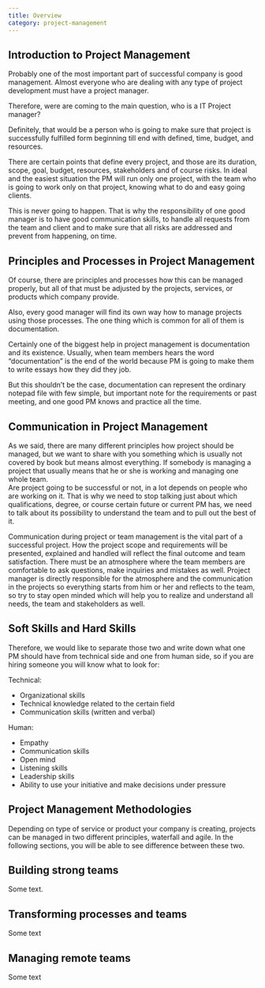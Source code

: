 ```yaml
---
title: Overview
category: project-management
---
```


## Introduction to Project Management

Probably one of the most important part of successful company is good management. Almost everyone who are dealing with any type of project development must have a project manager.

Therefore, were are coming to the main question, who is a IT Project manager?

Definitely, that would be a person who is going to make sure that project is successfully fulfilled form beginning till end with defined, time, budget, and resources.

There are certain points that define every project, and those are its duration, scope, goal, budget, resources, stakeholders and of course risks. In ideal and the easiest situation the PM will run only one project, with the team who is going to work only on that project, knowing what to do and easy going clients.  
  
This is never going to happen. That is why the responsibility of one good manager is to have good communication skills, to handle all requests from the team and client and to make sure that all risks are addressed and prevent from happening, on time.

## Principles and Processes in Project Management

Of course, there are principles and processes how this can be managed properly, but all of that must be adjusted by the projects, services, or products which company provide.

Also, every good manager will find its own way how to manage projects using those processes.  The one thing which is common for all of them is documentation.  
  
Certainly one of the biggest help in project management is documentation and its existence. Usually, when team members hears the word “documentation” is the end of the world because PM is going to make them to write essays how they did they job.  
  
But this shouldn’t be the case, documentation can represent the ordinary notepad file with few simple, but important note for the requirements or past meeting, and one good PM knows and practice all the time.

## Communication in Project Management

As we said, there are many different principles how project should be managed, but we want to share with you something which is usually not covered by book but means almost everything. If somebody is managing a project that usually means that he or she is working and managing one whole team.  
Are project going to be successful or not, in a lot depends on people who are working on it. That is why we need to stop talking just about which qualifications, degree, or course certain future or current PM has, we need to talk about its possibility to understand the team and to pull out the best of it.

Communication during project or team management is the vital part of a successful project. How the project scope and requirements will be presented, explained and handled will reflect the final outcome and team satisfaction. There must be an atmosphere where the team members are comfortable to ask questions, make inquiries and mistakes as well. 
Project manager is directly responsible for the atmosphere and the communication in the projects so everything starts from him or her and reflects to the team, so try to stay open minded which will help you to realize and understand all needs, the team and stakeholders as well. 

## Soft Skills and Hard Skills

Therefore, we would like to separate those two and write down what one PM should have from technical side and one from human side, so if you are hiring someone you will know what to look for:  
  
 Technical:  

* Organizational skills
* Technical knowledge related to the certain field
* Communication skills (written and verbal)
  
 Human:  

* Empathy
* Communication skills 
* Open mind
* Listening skills
* Leadership skills
* Ability to use your initiative and make decisions under pressure 
 
## Project Management Methodologies
  
Depending on type of service or product your company is creating, projects can be managed in two different principles, waterfall and agile. In the following sections, you will be able to see difference between these two.  

## Building strong teams

Some text.

## Transforming processes and teams

Some text

## Managing remote teams

Some text
